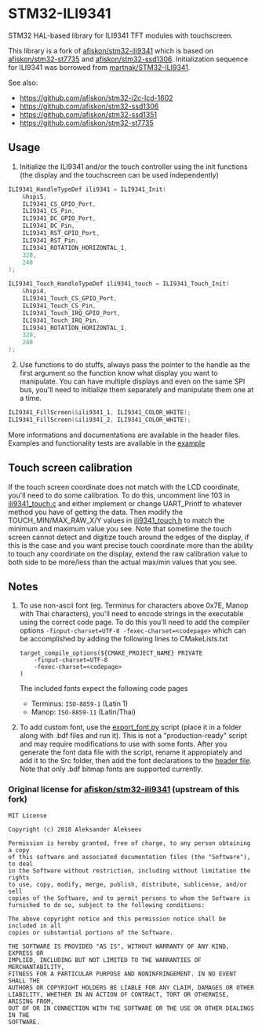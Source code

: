 # STM32-ILI9341

STM32 HAL-based library for ILI9341 TFT modules with touchscreen.

This library is a fork of [afiskon/stm32-ili9341][u0] which is based on [afiskon/stm32-st7735][u1] and
[afiskon/stm32-ssd1306][u2]. Initialization sequence for ILI9341 was borrowed
from [martnak/STM32-ILI9341][u3].

See also:

- https://github.com/afiskon/stm32-i2c-lcd-1602
- https://github.com/afiskon/stm32-ssd1306
- https://github.com/afiskon/stm32-ssd1351
- https://github.com/afiskon/stm32-st7735

[u0]: https://github.com/afiskon/stm32-ili9341
[u1]: https://github.com/afiskon/stm32-st7735
[u2]: https://github.com/afiskon/stm32-ssd1306
[u3]: https://github.com/martnak/STM32-ILI9341

## Usage

1. Initialize the ILI9341 and/or the touch controller using the init functions (the display and the touchscreen can be used independently)

```c
ILI9341_HandleTypeDef ili9341 = ILI9341_Init(
    &hspi5,
    ILI9341_CS_GPIO_Port,
    ILI9341_CS_Pin,
    ILI9341_DC_GPIO_Port,
    ILI9341_DC_Pin,
    ILI9341_RST_GPIO_Port,
    ILI9341_RST_Pin,
    ILI9341_ROTATION_HORIZONTAL_1,
    320,
    240
);

ILI9341_Touch_HandleTypeDef ili9341_touch = ILI9341_Touch_Init(
    &hspi4,
    ILI9341_Touch_CS_GPIO_Port,
    ILI9341_Touch_CS_Pin,
    ILI9341_Touch_IRQ_GPIO_Port,
    ILI9341_Touch_IRQ_Pin,
    ILI9341_ROTATION_HORIZONTAL_1,
    320,
    240
);
```

2. Use functions to do stuffs, always pass the pointer to the handle as the first argument so the function know what display you want to manipulate. You can have multiple displays and even on the same SPI bus, you'll need to initialize them separately and manipulate them one at a time.

```c
ILI9341_FillScreen(&ili9341_1, ILI9341_COLOR_WHITE);
ILI9341_FillScreen(&ili9341_2, ILI9341_COLOR_WHITE);
```

More informations and documentations are available in the header files. Examples and functionality tests are available in the [example](./example.c)

## Touch screen calibration

If the touch screen coordinate does not match with the LCD coordinate, you'll need to do some calibration. To do this, uncomment line 103 in [ili9341_touch.c](./Src/ili9341_touch.c) and either implement or change UART_Printf to whatever method you have of getting the data. Then modify the TOUCH_MIN/MAX_RAW_X/Y values in [ili9341_touch.h](./Inc/ili9341_touch.h) to match the minimum and maximum value you see. Note that sometime the touch screen cannot detect and digitize touch around the edges of the display, if this is the case and you want precise touch coordinate more than the ability to touch any coordinate on the display, extend the raw calibration value to both side to be more/less than the actual max/min values that you see.

## Notes

1. To use non-ascii font (eg. Terminus for characters above 0x7E, Manop with Thai characters), you'll need to encode strings in the executable using the correct code page. To do this you'll need to add the compiler options `-finput-charset=UTF-8 -fexec-charset=<codepage>` which can be accomplished by adding the following lines to CMakeLists.txt

   ```
   target_compile_options(${CMAKE_PROJECT_NAME} PRIVATE
       -finput-charset=UTF-8
       -fexec-charset=<codepage>
   )
   ```

   The included fonts expect the following code pages

   - Terminus: `ISO-8859-1` (Latin 1)
   - Manop: `ISO-8859-11` (Latin/Thai)

2. To add custom font, use the [export_font.py](./export_font.py) script (place it in a folder along with .bdf files and run it). This is not a "production-ready" script and may require modifications to use with some fonts. After you generate the font data file with the script, rename it appropiately and add it to the Src folder, then add the font declarations to the [header file](./Inc/ili9341_fonts.h). Note that only .bdf bitmap fonts are supported currently.

### Original license for [afiskon/stm32-ili9341][u0] (upstream of this fork)

```
MIT License

Copyright (c) 2018 Aleksander Alekseev

Permission is hereby granted, free of charge, to any person obtaining a copy
of this software and associated documentation files (the "Software"), to deal
in the Software without restriction, including without limitation the rights
to use, copy, modify, merge, publish, distribute, sublicense, and/or sell
copies of the Software, and to permit persons to whom the Software is
furnished to do so, subject to the following conditions:

The above copyright notice and this permission notice shall be included in all
copies or substantial portions of the Software.

THE SOFTWARE IS PROVIDED "AS IS", WITHOUT WARRANTY OF ANY KIND, EXPRESS OR
IMPLIED, INCLUDING BUT NOT LIMITED TO THE WARRANTIES OF MERCHANTABILITY,
FITNESS FOR A PARTICULAR PURPOSE AND NONINFRINGEMENT. IN NO EVENT SHALL THE
AUTHORS OR COPYRIGHT HOLDERS BE LIABLE FOR ANY CLAIM, DAMAGES OR OTHER
LIABILITY, WHETHER IN AN ACTION OF CONTRACT, TORT OR OTHERWISE, ARISING FROM,
OUT OF OR IN CONNECTION WITH THE SOFTWARE OR THE USE OR OTHER DEALINGS IN THE
SOFTWARE.
```
